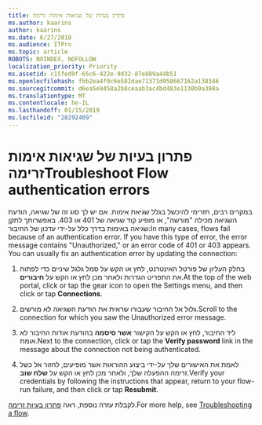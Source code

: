 ```yaml
---
title: פתרון בעיות של שגיאות אימות זרימה
ms.author: kaarins
author: kaarins
ms.date: 6/27/2018
ms.audience: ITPro
ms.topic: article
ROBOTS: NOINDEX, NOFOLLOW
localization_priority: Priority
ms.assetid: c15fed9f-65c6-422e-9d32-87e889a44b51
ms.openlocfilehash: fbb2ea4f0c6e582dae71371d958667162a138346
ms.sourcegitcommit: d6ea5e9458a2b8ceaab3ac4bd483e1130b9a398a
ms.translationtype: MT
ms.contentlocale: he-IL
ms.lasthandoff: 01/15/2019
ms.locfileid: "28292409"
---
```

# <a name="troubleshoot-flow-authentication-errors"></a><span data-ttu-id="c4e71-102">פתרון בעיות של שגיאות אימות זרימה</span><span class="sxs-lookup"><span data-stu-id="c4e71-102">Troubleshoot Flow authentication errors</span></span>

<span data-ttu-id="c4e71-p101">במקרים רבים, תזרימי להיכשל בגלל שגיאת אימות. אם יש לך סוג זה של שגיאה, הודעת השגיאה מכילה "מורשה", או מופיע קוד שגיאה של 401 או 403. באפשרותך לתקן שגיאה באימות בדרך כלל על-ידי עדכון של החיבור:</span><span class="sxs-lookup"><span data-stu-id="c4e71-p101">In many cases, flows fail because of an authentication error. If you have this type of error, the error message contains "Unauthorized," or an error code of 401 or 403 appears. You can usually fix an authentication error by updating the connection:</span></span>
  
1. <span data-ttu-id="c4e71-106">בחלק העליון של פורטל האינטרנט, לחץ או הקש על סמל גלגל שיניים כדי לפתוח את התפריט הגדרות ולאחר מכן לחץ או הקש על **חיבורים**.</span><span class="sxs-lookup"><span data-stu-id="c4e71-106">At the top of the web portal, click or tap the gear icon to open the Settings menu, and then click or tap **Connections**.</span></span>
    
2. <span data-ttu-id="c4e71-107">גלול אל החיבור שעבורו שראית את הודעת השגיאה לא מורשים.</span><span class="sxs-lookup"><span data-stu-id="c4e71-107">Scroll to the connection for which you saw the Unauthorized error message.</span></span>
    
3. <span data-ttu-id="c4e71-108">ליד החיבור, לחץ או הקש על הקישור **אשר סיסמה** בהודעת אודות החיבור לא אומת.</span><span class="sxs-lookup"><span data-stu-id="c4e71-108">Next to the connection, click or tap the **Verify password** link in the message about the connection not being authenticated.</span></span> 
    
4. <span data-ttu-id="c4e71-109">לאמת את האישורים שלך על-ידי ביצוע ההוראות אשר מופיעים, לחזור אל כשל זרימה ההפעלה שלך, ולאחר מכן לחץ או הקש על **שלח שוב**.</span><span class="sxs-lookup"><span data-stu-id="c4e71-109">Verify your credentials by following the instructions that appear, return to your flow-run failure, and then click or tap **Resubmit**.</span></span>
    
<span data-ttu-id="c4e71-110">לקבלת עזרה נוספת, ראה [פתרון בעיות זרימה](https://go.microsoft.com/fwlink/?linkid=872110).</span><span class="sxs-lookup"><span data-stu-id="c4e71-110">For more help, see [Troubleshooting a flow](https://go.microsoft.com/fwlink/?linkid=872110).</span></span>
  

